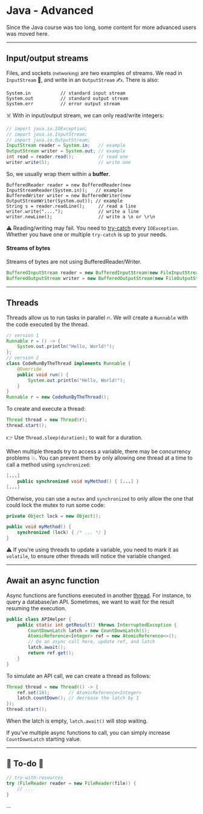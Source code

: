 # Java - Advanced

Since the Java course was too long, some content for more advanced users was moved here.

<hr class="sep-both">

## Input/output streams

<div class="row row-cols-md-2"><div>

Files, and sockets <small>(networking)</small> are two examples of streams. We read in `InputStream` 📖, and write in an `OutputStream` ✍️. There is also:

```java!
System.in           // standard input stream
System.out          // standard output stream
System.err          // error output stream
```

☠️ With in input/output stream, we can only read/write integers:

```java
// import java.io.IOException;
// import java.io.InputStream;
// import java.io.OutputStream;
InputStream reader = System.in;   // example
OutputStream writer = System.out; // example
int read = reader.read();         // read one
writer.write(5);                  // write one
```
</div><div>

So, we usually wrap them within a **buffer**.

```
BufferedReader reader = new BufferedReader(new InputStreamReader(System.in));   // example
BufferedWriter writer = new BufferedWriter(new OutputStreamWriter(System.out)); // example
String s = reader.readLine();     // read a line
writer.write("....");             // write a line
writer.newLine();                 // write a \n or \r\n
```

⚠️ Reading/writing may fail. You need to [try-catch]() every `IOException`. Whether you have one or multiple `try-catch` is up to your needs.

#### Streams of bytes

Streams of bytes are not using BufferedReader/Writer.

```java
BufferedInputStream reader = new BufferedInputStream(new FileInputStream(file));
BufferedOutputStream writer = new BufferedOutputStream(new FileOutputStream(file));
```
</div></div>

<hr class="sep-both">

## Threads

<div class="row row-cols-md-2"><div>

Threads allow us to run tasks in parallel 🔥. We will create a `Runnable` with the code executed by the thread.

```java
// version 1
Runnable r = () -> {
    System.out.println("Hello, World!");
};
// version 2
class CodeRunByTheThread implements Runnable {
	@Override
	public void run() {
		System.out.println("Hello, World!");
	}
}
Runnable r = new CodeRunByTheThread();
```

To create and execute a thread:

```java
Thread thread = new Thread(r);
thread.start();
```

👉 Use `Thread.sleep(duration);` to wait for a duration.
</div><div>

When multiple threads try to access a variable, there may be concurrency problems 💥. You can prevent them by only allowing one thread at a time to call a method using `synchronized`:

```java
[...]
    public synchronized void myMethod() { [...] }
[...]
```

Otherwise, you can use a `mutex` and `synchronized` to only allow the one that could lock the mutex to run some code:

```java
private Object lock = new Object();

public void myMethod() {
    synchronized (lock) { /* ... */ }
}
```

⚠️ If you're using threads to update a variable, you need to mark it as `volatile`, to ensure other threads will notice the variable changed. 
</div></div>

<hr class="sep-both">

## Await an async function

<div class="row row-cols-md-2"><div>

Async functions are functions executed in another [thread](#threads). For instance, to query a database/an API. Sometimes, we want to wait for the result resuming the execution.

```java
public class APIHelper {
    public static int getResult() throws InterruptedException {
        CountDownLatch latch = new CountDownLatch(1);
        AtomicReference<Integer> ref = new AtomicReference<>();
        // Do an async call here, update ref, and latch
        latch.await();
        return ref.get();
    }
}
```
</div><div>

To simulate an API call, we can create a thread as follows:

```java
Thread thread = new Thread(() -> {
    ref.set(10);       // AtomicReference<Integer>
    latch.countDown(); // decrease the latch by 1
});
thread.start();
```

When the latch is empty, `latch.await()` will stop waiting. 

If you've multiple async functions to call, you can simply increase `CountDownLatch` starting value.

</div></div>

<hr class="sep-both">

## 👻 To-do 👻

<div class="row row-cols-md-2"><div>

```java
// try-with-resources
try (FileReader reader = new FileReader(file)) {
    // ...
}
```
</div><div>

...
</div></div>
